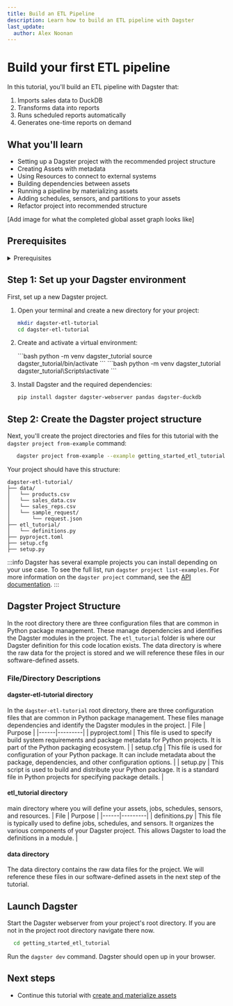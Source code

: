 ```yaml
---
title: Build an ETL Pipeline
description: Learn how to build an ETL pipeline with Dagster
last_update:
  author: Alex Noonan
---
```


# Build your first ETL pipeline

In this tutorial, you'll build an ETL pipeline with Dagster that:

1. Imports sales data to DuckDB
2. Transforms data into reports
3. Runs scheduled reports automatically
4. Generates one-time reports on demand

## What you'll learn

- Setting up a Dagster project with the recommended project structure
- Creating Assets with metadata
- Using Resources to connect to external systems
- Building dependencies between assets
- Running a pipeline by materializing assets
- Adding schedules, sensors, and partitions to your assets
- Refactor project into recommended structure

[Add image for what the completed global asset graph looks like]

## Prerequisites

<details>
  <summary>Prerequisites</summary>

To follow the steps in this guide, you'll need:

- Basic Python knowledge
- Python 3.9+ installed on your system. Refer to the [Installation guide](/getting-started/installation) for information.
- Familiarity with SQL or Python data manipulation libraries (pandas or polars).
- Understanding of data pipelines and the extract, transform, and load process.
</details>


## Step 1: Set up your Dagster environment

First, set up a new Dagster project.

1. Open your terminal and create a new directory for your project:

   ```bash 
   mkdir dagster-etl-tutorial
   cd dagster-etl-tutorial
   ```

2. Create and activate a virtual environment:

   <Tabs>
   <TabItem value="macos" label="MacOS">
   ```bash
   python -m venv dagster_tutorial
   source dagster_tutorial/bin/activate
   ```
   </TabItem>
   <TabItem value="windows" label="Windows">
   ```bash
   python -m venv dagster_tutorial
   dagster_tutorial\Scripts\activate
   ```
   </TabItem>
   </Tabs>

3. Install Dagster and the required dependencies:

   ```bash 
   pip install dagster dagster-webserver pandas dagster-duckdb
   ```

## Step 2: Create the Dagster project structure

Next, you'll create the project directories and files for this tutorial with the `dagster project from-example` command:

   ```bash 
      dagster project from-example --example getting_started_etl_tutorial
   ```

Your project should have this structure:
<!-- vale off -->
```
dagster-etl-tutorial/
├── data/
│   └── products.csv
│   └── sales_data.csv
│   └── sales_reps.csv
│   └── sample_request/
│       └── request.json
├── etl_tutorial/
│   └── definitions.py
├── pyproject.toml
├── setup.cfg
├── setup.py
```
<!-- vale on -->

:::info
Dagster has several example projects you can install depending on your use case. To see the full list, run `dagster project list-examples`. For more information on the `dagster project` command, see the [API documentation](https://docs-preview.dagster.io/api/cli#dagster-project).
::: 

## Dagster Project Structure

In the root directory there are three configuration files that are common in Python package management. These manage dependencies and identifies the Dagster modules in the project. The `etl_tutorial` folder is where our Dagster definition for this code location exists. The data directory is where the raw data for the project is stored and we will reference these files in our software-defined assets.
### File/Directory Descriptions

#### dagster-etl-tutorial directory 

In the `dagster-etl-tutorial` root directory, there are three configuration files that are common in Python package management. These files manage dependencies and identify the Dagster modules in the project.
| File | Purpose |
|------|---------|
| pyproject.toml | This file is used to specify build system requirements and package metadata for Python projects. It is part of the Python packaging ecosystem. |
| setup.cfg | This file is used for configuration of your Python package. It can include metadata about the package, dependencies, and other configuration options. |
| setup.py | This script is used to build and distribute your Python package. It is a standard file in Python projects for specifying package details. |

#### etl_tutorial directory

main directory where you will define your assets, jobs, schedules, sensors, and resources.
| File | Purpose |
|------|---------|
| definitions.py | This file is typically used to define jobs, schedules, and sensors. It organizes the various components of your Dagster project. This allows Dagster to load the definitions in a module. |

#### data directory

The data directory contains the raw data files for the project. We will reference these files in our software-defined assets in the next step of the tutorial.

## Launch Dagster

Start the Dagster webserver from your project's root directory. If you are not in the project root directory navigate there now.

  ```bash 
    cd getting_started_etl_tutorial
  ```

Run the `dagster dev` command. Dagster should open up in your browser.

## Next steps

- Continue this tutorial with [create and materialize assets](/tutorial/02-create-and-materialize-assets)
